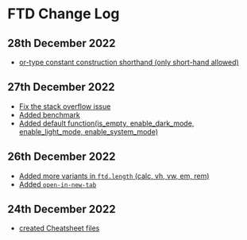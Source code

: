 # FTD Change Log

## 28th December 2022

- [or-type constant construction shorthand (only short-hand allowed)](https://github.com/ftd-lang/ftd/commit/a1ae3726eef848554ccf81a7f4270aeb6daa37ce)

## 27th December 2022

- [Fix the stack overflow issue](https://github.com/ftd-lang/ftd/commit/d7438e7b0476be7cddf7ca5b67409f3515afb910)
- [Added benchmark](https://github.com/ftd-lang/ftd/commit/f7ed86c87f648547b1107c066383511645039290)
- [Added default function(is_empty, enable_dark_mode, enable_light_mode,
  enable_system_mode)](https://github.com/ftd-lang/ftd/commit/46d7a1596259e8a916d76228cb6997caaf3fb226)


## 26th December 2022

- [Added more variants in `ftd.length` (calc, vh, vw, em, rem)](https://github.com/ftd-lang/ftd/commit/60bd50c5a9306be1b305601c037e39810ef6206a)
- [Added `open-in-new-tab`](https://github.com/ftd-lang/ftd/commit/048024c468f8cc5a47f72dabdd2454499aaca314)


## 24th December 2022

- [created Cheatsheet files](https://github.com/ftd-lang/ftd/commit/8df76b5b66dd31b9c647a848c6dd4277b434c7fe)
